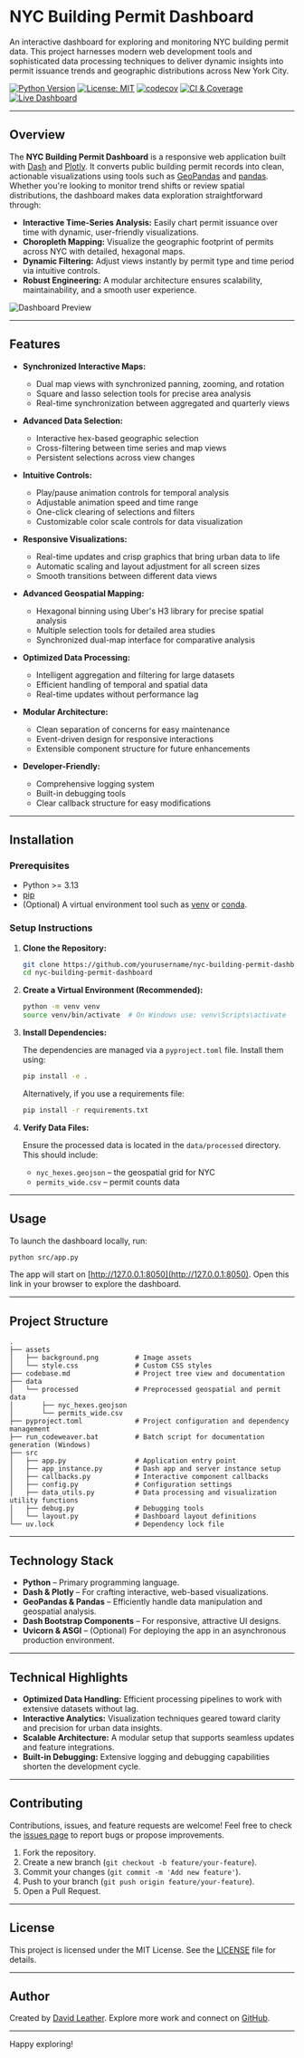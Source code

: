 # NYC Building Permit Dashboard

An interactive dashboard for exploring and monitoring NYC building permit data. This project harnesses modern web development tools and sophisticated data processing techniques to deliver dynamic insights into permit issuance trends and geographic distributions across New York City.

[![Python Version](https://img.shields.io/badge/python-%3E=3.13-blue.svg)](https://www.python.org/downloads/)
[![License: MIT](https://img.shields.io/badge/License-MIT-yellow.svg)](https://opensource.org/licenses/MIT)
[![codecov](https://codecov.io/gh/dleather/nyc_building_permit_dashboard/branch/main/graph/badge.svg)](https://codecov.io/gh/dleather/nyc_building_permit_dashboard)
[![CI & Coverage](https://github.com/dleather/nyc_building_permit_dashboard/actions/workflows/ci.yml/badge.svg)](https://github.com/dleather/nyc_building_permit_dashboard/actions/workflows/ci.yml)
[![Live Dashboard](https://img.shields.io/badge/dashboard-live-brightgreen)](https://nyc-permits-dashboard.daveleather.com/)

---

## Overview

The **NYC Building Permit Dashboard** is a responsive web application built with [Dash](https://dash.plotly.com/) and [Plotly](https://plotly.com/python/). It converts public building permit records into clean, actionable visualizations using tools such as [GeoPandas](https://geopandas.org/) and [pandas](https://pandas.pydata.org/). Whether you're looking to monitor trend shifts or review spatial distributions, the dashboard makes data exploration straightforward through:

- **Interactive Time-Series Analysis:** Easily chart permit issuance over time with dynamic, user-friendly visualizations.
- **Choropleth Mapping:** Visualize the geographic footprint of permits across NYC with detailed, hexagonal maps.
- **Dynamic Filtering:** Adjust views instantly by permit type and time period via intuitive controls.
- **Robust Engineering:** A modular architecture ensures scalability, maintainability, and a smooth user experience.

![Dashboard Preview](dashboard.png)

---

## Features

- **Synchronized Interactive Maps:**
  - Dual map views with synchronized panning, zooming, and rotation
  - Square and lasso selection tools for precise area analysis
  - Real-time synchronization between aggregated and quarterly views

- **Advanced Data Selection:**
  - Interactive hex-based geographic selection
  - Cross-filtering between time series and map views
  - Persistent selections across view changes

- **Intuitive Controls:**
  - Play/pause animation controls for temporal analysis
  - Adjustable animation speed and time range
  - One-click clearing of selections and filters
  - Customizable color scale controls for data visualization

- **Responsive Visualizations:** 
  - Real-time updates and crisp graphics that bring urban data to life
  - Automatic scaling and layout adjustment for all screen sizes
  - Smooth transitions between different data views

- **Advanced Geospatial Mapping:** 
  - Hexagonal binning using Uber's H3 library for precise spatial analysis
  - Multiple selection tools for detailed area studies
  - Synchronized dual-map interface for comparative analysis

- **Optimized Data Processing:** 
  - Intelligent aggregation and filtering for large datasets
  - Efficient handling of temporal and spatial data
  - Real-time updates without performance lag

- **Modular Architecture:**
  - Clean separation of concerns for easy maintenance
  - Event-driven design for responsive interactions
  - Extensible component structure for future enhancements

- **Developer-Friendly:**
  - Comprehensive logging system
  - Built-in debugging tools
  - Clear callback structure for easy modifications

---

## Installation

### Prerequisites

- Python >= 3.13
- [pip](https://pip.pypa.io/)
- (Optional) A virtual environment tool such as [venv](https://docs.python.org/3/library/venv.html) or [conda](https://docs.conda.io/).

### Setup Instructions

1. **Clone the Repository:**

   ```bash
   git clone https://github.com/yourusername/nyc-building-permit-dashboard.git
   cd nyc-building-permit-dashboard
   ```

2. **Create a Virtual Environment (Recommended):**

   ```bash
   python -m venv venv
   source venv/bin/activate  # On Windows use: venv\Scripts\activate
   ```

3. **Install Dependencies:**

   The dependencies are managed via a `pyproject.toml` file. Install them using:

   ```bash
   pip install -e .
   ```

   Alternatively, if you use a requirements file:

   ```bash
   pip install -r requirements.txt
   ```

4. **Verify Data Files:**

   Ensure the processed data is located in the `data/processed` directory. This should include:
   - `nyc_hexes.geojson` – the geospatial grid for NYC
   - `permits_wide.csv` – permit counts data

---

## Usage

To launch the dashboard locally, run:

```bash
python src/app.py
```

The app will start on [http://127.0.0.1:8050](http://127.0.0.1:8050). Open this link in your browser to explore the dashboard.

---

## Project Structure

```
.
├── assets
│   ├── background.png         # Image assets
│   └── style.css              # Custom CSS styles
├── codebase.md                # Project tree view and documentation
├── data
│   └── processed              # Preprocessed geospatial and permit data
│       ├── nyc_hexes.geojson
│       └── permits_wide.csv
├── pyproject.toml             # Project configuration and dependency management
├── run_codeweaver.bat         # Batch script for documentation generation (Windows)
├── src
│   ├── app.py                 # Application entry point
│   ├── app_instance.py        # Dash app and server instance setup
│   ├── callbacks.py           # Interactive component callbacks
│   ├── config.py              # Configuration settings
│   ├── data_utils.py          # Data processing and visualization utility functions
│   ├── debug.py               # Debugging tools
│   └── layout.py              # Dashboard layout definitions
└── uv.lock                    # Dependency lock file
```

---

## Technology Stack

- **Python** – Primary programming language.
- **Dash & Plotly** – For crafting interactive, web-based visualizations.
- **GeoPandas & Pandas** – Efficiently handle data manipulation and geospatial analysis.
- **Dash Bootstrap Components** – For responsive, attractive UI designs.
- **Uvicorn & ASGI** – (Optional) For deploying the app in an asynchronous production environment.

---

## Technical Highlights

- **Optimized Data Handling:** Efficient processing pipelines to work with extensive datasets without lag.
- **Interactive Analytics:** Visualization techniques geared toward clarity and precision for urban data insights.
- **Scalable Architecture:** A modular setup that supports seamless updates and feature integrations.
- **Built-in Debugging:** Extensive logging and debugging capabilities shorten the development cycle.

---

## Contributing

Contributions, issues, and feature requests are welcome! Feel free to check the [issues page](https://github.com/yourusername/nyc-building-permit-dashboard/issues) to report bugs or propose improvements.

1. Fork the repository.
2. Create a new branch (`git checkout -b feature/your-feature`).
3. Commit your changes (`git commit -m 'Add new feature'`).
4. Push to your branch (`git push origin feature/your-feature`).
5. Open a Pull Request.

---

## License

This project is licensed under the MIT License. See the [LICENSE](LICENSE) file for details.

---

## Author

Created by [David Leather](https://daveleather.com). Explore more work and connect on [GitHub](https://github.com/dleather).

---

Happy exploring!
